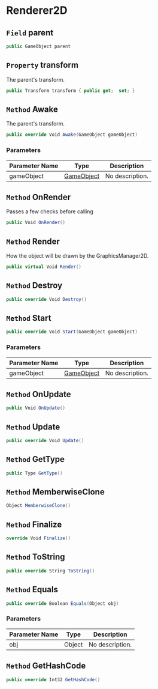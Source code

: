 # Renderer2D

## `Field` parent

```csharp
public GameObject parent
```


## `Property` transform
The parent's transform.
```csharp
public Transform transform { public get;  set; }
```


## `Method` Awake
The parent's transform.
```csharp
public override Void Awake(GameObject gameObject)
```
### Parameters

| Parameter Name | Type | Description |
| --------- | --------- | --------- |
| gameObject | [GameObject](https://thiagomvas.github.io/GameEngine/Entities/GameObject.html) | No description. |


## `Method` OnRender
Passes a few checks before calling <see cref="Render()"/>
```csharp
public Void OnRender()
```


## `Method` Render
How the object will be drawn by the GraphicsManager2D.
```csharp
public virtual Void Render()
```


## `Method` Destroy

```csharp
public override Void Destroy()
```


## `Method` Start

```csharp
public override Void Start(GameObject gameObject)
```
### Parameters

| Parameter Name | Type | Description |
| --------- | --------- | --------- |
| gameObject | [GameObject](https://thiagomvas.github.io/GameEngine/Entities/GameObject.html) | No description. |


## `Method` OnUpdate

```csharp
public Void OnUpdate()
```


## `Method` Update

```csharp
public override Void Update()
```


## `Method` GetType

```csharp
public Type GetType()
```


## `Method` MemberwiseClone

```csharp
Object MemberwiseClone()
```


## `Method` Finalize

```csharp
override Void Finalize()
```


## `Method` ToString

```csharp
public override String ToString()
```


## `Method` Equals

```csharp
public override Boolean Equals(Object obj)
```
### Parameters

| Parameter Name | Type | Description |
| --------- | --------- | --------- |
| obj | Object | No description. |


## `Method` GetHashCode

```csharp
public override Int32 GetHashCode()
```

